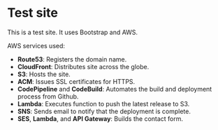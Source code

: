 # Test site

This is a test site. It uses Bootstrap and AWS.

AWS services used:

- **Route53**: Registers the domain name.
- **CloudFront**: Distributes site across the globe.
- **S3**: Hosts the site.
- **ACM**: Issues SSL certificates for HTTPS.
- **CodePipeline** and **CodeBuild**: Automates the build and deployment process from Github.
- **Lambda**: Executes function to push the latest release to S3.
- **SNS**: Sends email to notify that the deployment is complete.
- **SES**, **Lambda**, and **API Gateway**: Builds the contact form.
